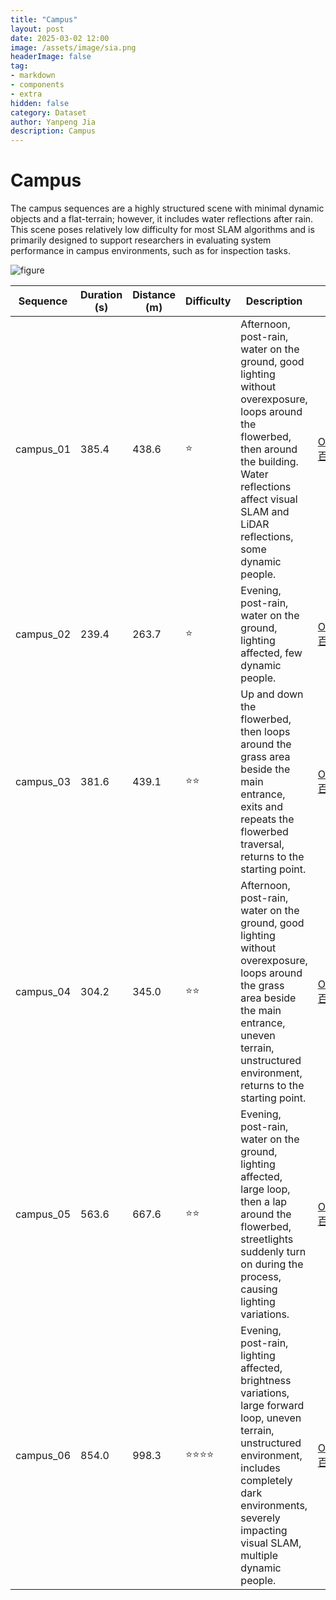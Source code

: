 ```yaml
---
title: "Campus"
layout: post
date: 2025-03-02 12:00
image: /assets/image/sia.png
headerImage: false
tag:
- markdown
- components
- extra
hidden: false
category: Dataset
author: Yanpeng Jia
description: Campus
---
```


# Campus

The campus sequences are a highly structured scene with minimal dynamic objects and a flat-terrain; however, it includes water reflections after rain. This scene poses relatively low difficulty for most SLAM algorithms and is primarily designed to support researchers in evaluating system performance in campus environments, such as for inspection tasks.

![figure](../../assets/image/campus.png)

| Sequence      | Duration (s) | Distance (m) | Difficulty | Description | Bag |Ground Truth |
|--------------|-------------|-------------|------------|-------------|-------------|-------------|
|  campus_01  | 385.4       | 438.6       | ⭐         | Afternoon, post-rain, water on the ground, good lighting without overexposure, loops around the flowerbed, then around the building. Water reflections affect visual SLAM and LiDAR reflections, some dynamic people. | [OneDrive](https://1drv.ms/u/c/c1806c2e19f2193f/EW5m0zS4ddpGrfYlQWuHaSMB30VoJAcOEDvpCu5wNnNFTw?e=AaDEec) [百度网盘](https://pan.baidu.com/s/1abi1LW-ZE52CwuPnsXQSWA?pwd=ncts) | [OneDrive](https://1drv.ms/t/c/c1806c2e19f2193f/EVmPj4O-Yh1OkI-V6jvoSUgBxxCdWkNMd1My6oTcfUl1Og?e=AJJXzk) [百度网盘](https://pan.baidu.com/s/1E8_y4jRVpB9Chm1zAmfWGA?pwd=sie2) |
|  campus_02   | 239.4       | 263.7       | ⭐         | Evening, post-rain, water on the ground, lighting affected, few dynamic people. | [OneDrive](https://1drv.ms/u/c/c1806c2e19f2193f/ET43F0P_1aZKrA78d66wbsQB0kqAv7yoeggwhAUzKvfpvw?e=F8yeb6) [百度网盘](https://pan.baidu.com/s/147cBWPhLrOnzDk1Rf131yA?pwd=efms) | [OneDrive](https://1drv.ms/t/c/c1806c2e19f2193f/EZ3T9flg4m5EheWbdY2INMMBgwEzopGzd1fs43IYU7Vxww?e=9OXTQD) [百度网盘](https://pan.baidu.com/s/1D88hsqMYJ9JmGofM5aViFQ?pwd=5jdp) |
|  campus_03   | 381.6       | 439.1       | ⭐⭐        | Up and down the flowerbed, then loops around the grass area beside the main entrance, exits and repeats the flowerbed traversal, returns to the starting point. | [OneDrive](https://1drv.ms/u/c/c1806c2e19f2193f/EdjokVh-46tJvwLtG52nI0wB4Eu0vlSrhCuCn0nOIAxrwg?e=WOYecu) [百度网盘](https://pan.baidu.com/s/1XprIW2F6T1A2jk-05zNAAA?pwd=zany) | [OneDrive](https://1drv.ms/t/c/c1806c2e19f2193f/EdieRfyiEXpPn77L7EY3G6oBaM-Yho99lDZczN3GEQGuEA?e=MlZfda) [百度网盘](https://pan.baidu.com/s/1BOM375kgjiiG9okTatf11w?pwd=99h4) |
|  campus_04   | 304.2       | 345.0       | ⭐⭐        | Afternoon, post-rain, water on the ground, good lighting without overexposure, loops around the grass area beside the main entrance, uneven terrain, unstructured environment, returns to the starting point. | [OneDrive](https://1drv.ms/u/c/c1806c2e19f2193f/Ef4SgQtuvHdBqYcQOcZlo1QB0HBBSl4sw6S-5SuxDxgzKg?e=mIXHoQ) [百度网盘](https://pan.baidu.com/s/1EZwUuSNfPtcDZlgg_sNoWw?pwd=frfs) | [OneDrive](https://1drv.ms/t/c/c1806c2e19f2193f/EXvnvdIhOTZCrlBaQvz2N9ABR0_w91WJQRnr0JqljqOO5g?e=TriNLc) [百度网盘](https://pan.baidu.com/s/1gkBrJrSog_biWHqlNV4JjQ?pwd=nd27) |
|  campus_05   | 563.6       | 667.6       | ⭐⭐        | Evening, post-rain, water on the ground, lighting affected, large loop, then a lap around the flowerbed, streetlights suddenly turn on during the process, causing lighting variations. | [OneDrive](https://1drv.ms/u/c/c1806c2e19f2193f/EZL6uBR84SFLrymcsd3Og7MBk72bcJymSjZXsx6BFM7Trg?e=PBcndS) [百度网盘](https://pan.baidu.com/s/14CSa-gZvVKrLQdx51sOzew?pwd=2jnn) | [OneDrive](https://1drv.ms/t/c/c1806c2e19f2193f/EU_yi6W8ivdEraiOqYcUglUBA4FiJhyXDJA1Q1tBDZ2Exg?e=Nd2PLu) [百度网盘](https://pan.baidu.com/s/1zMHM4EpwaMxcdX8InLEcag?pwd=eefh) |
|  campus_06  | 854.0       | 998.3       | ⭐⭐⭐⭐      | Evening, post-rain, lighting affected, brightness variations, large forward loop, uneven terrain, unstructured environment, includes completely dark environments, severely impacting visual SLAM, multiple dynamic people. | [OneDrive](https://1drv.ms/u/c/c1806c2e19f2193f/ETFG-ALTICRDnWLfh1Z4CCoBQoSsVKETPBk9QuQLGdukwg?e=63Grc0) [百度网盘](https://pan.baidu.com/s/1Fcp4xHa0dhJE5FGtctVbqA?pwd=t2ys)  | [OneDrive](https://1drv.ms/t/c/c1806c2e19f2193f/EZ6MUgVXc8RBrJ1e0A7G6TEBh1HaPYGX3auDojepPBafrA?e=OfbzgQ) [百度网盘](https://pan.baidu.com/s/1MplIAYwDQz7zUR7HRUwlPg?pwd=3qj6) |




